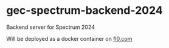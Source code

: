 # gec-spectrum-backend-2024
Backend server for Spectrum 2024


Will be deployed as a docker container on [fl0.com](https://www.fl0.com/)
